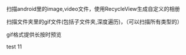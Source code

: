 
扫描android里的image,video文件，使用RecycleView生成自定义的相册

扫描文件夹里的gif文件(包括子文件夹,深度遍历)，（可以扫描所有类型的）

gif格式提供长按时预览

test 11 
